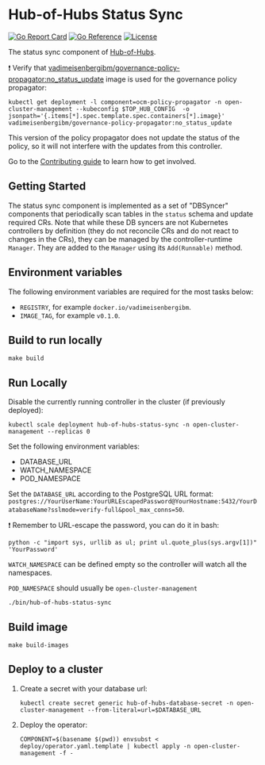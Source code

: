 [comment]: # ( Copyright Contributors to the Open Cluster Management project )

# Hub-of-Hubs Status Sync

[![Go Report Card](https://goreportcard.com/badge/github.com/stolostron/hub-of-hubs-status-sync)](https://goreportcard.com/report/github.com/stolostron/hub-of-hubs-status-sync)
[![Go Reference](https://pkg.go.dev/badge/github.com/stolostron/hub-of-hubs-status-sync.svg)](https://pkg.go.dev/github.com/stolostron/hub-of-hubs-status-sync)
[![License](https://img.shields.io/github/license/open-cluster-management/hub-of-hubs-status-sync)](/LICENSE)

The status sync component of [Hub-of-Hubs](https://github.com/stolostron/hub-of-hubs).

:exclamation: Verify that [vadimeisenbergibm/governance-policy-propagator:no_status_update](https://hub.docker.com/layers/156812667/vadimeisenbergibm/governance-policy-propagator/no_status_update/images/sha256-d622f20d24f1e363ffc442f80a24eaafd2a58d953a44d8f8f798e86dbe66ead0) image is used for the governance policy propagator:

```
kubectl get deployment -l component=ocm-policy-propagator -n open-cluster-management --kubeconfig $TOP_HUB_CONFIG  -o jsonpath='{.items[*].spec.template.spec.containers[*].image}'
vadimeisenbergibm/governance-policy-propagator:no_status_update
```
This version of the policy propagator does not update the status of the policy, so it will not interfere with the updates from this controller.

Go to the [Contributing guide](CONTRIBUTING.md) to learn how to get involved.

## Getting Started

The status sync component is implemented as a set of "DBSyncer" components that periodically scan tables in the `status` schema and update required CRs. Note that while these DB syncers are not Kubernetes controllers by definition (they do not reconcile CRs and do not react to changes in the CRs), they can be managed by the controller-runtime `Manager`. They are added to the `Manager` using its `Add(Runnable)` method.

## Environment variables

The following environment variables are required for the most tasks below:

* `REGISTRY`, for example `docker.io/vadimeisenbergibm`.
* `IMAGE_TAG`, for example `v0.1.0`.

## Build to run locally

```
make build
```

## Run Locally

Disable the currently running controller in the cluster (if previously deployed):

```
kubectl scale deployment hub-of-hubs-status-sync -n open-cluster-management --replicas 0
```

Set the following environment variables:

* DATABASE_URL
* WATCH_NAMESPACE
* POD_NAMESPACE

Set the `DATABASE_URL` according to the PostgreSQL URL format: `postgres://YourUserName:YourURLEscapedPassword@YourHostname:5432/YourDatabaseName?sslmode=verify-full&pool_max_conns=50`.

:exclamation: Remember to URL-escape the password, you can do it in bash:

```
python -c "import sys, urllib as ul; print ul.quote_plus(sys.argv[1])" 'YourPassword'
```

`WATCH_NAMESPACE` can be defined empty so the controller will watch all the namespaces.

`POD_NAMESPACE` should usually be `open-cluster-management`

```
./bin/hub-of-hubs-status-sync
```

## Build image

```
make build-images
```

## Deploy to a cluster

1.  Create a secret with your database url:

    ```
    kubectl create secret generic hub-of-hubs-database-secret -n open-cluster-management --from-literal=url=$DATABASE_URL
    ```

1.  Deploy the operator:

    ```
    COMPONENT=$(basename $(pwd)) envsubst < deploy/operator.yaml.template | kubectl apply -n open-cluster-management -f -
    ```
